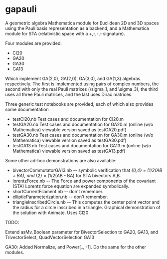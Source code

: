# gapauli
A geometric algebra Mathematica module for Euclidean 2D and 3D spaces using the Pauli basis representation as a backend, and a Mathematica module for STA (relativistic space with a +,-,-,- signature).

Four modules are provided:

* Cl20
* GA20
* GA30
* GA13

Which implement GA(2,0), GA(2,0), GA(3,0), and GA(1,3) algebras respectively.
The first is implemented using pairs of complex numbers, the second with only the real Pauli matrixes
(\sigma_1, and \sigma_3), the third uses all three Pauli matrices, and the last uses Dirac matrices.

Three generic test notebooks are provided, each of which also provides some documentation

* testCl20.nb   Test cases and documentation for Cl20.m
* testGA20.nb   Test cases and documentation for GA20.m (online (w/o Mathematica) viewable version saved as testGA20.pdf)
* testGA30.nb   Test cases and documentation for GA30.m (online (w/o Mathematica) viewable version saved as testGA30.pdf)
* testGA13.nb   Test cases and documentation for GA13.m (online (w/o Mathematica) viewable version saved as testGA13.pdf)

Some other ad-hoc demonstrations are also available:

* bivectorCommutatorGA13.nb -- symbolic verification that <AB>_{0,4} = (1/2(AB + BA), and <AB>_{2} = (1/2(AB - BA) for STA bivectors A,B.
* lorentzForce.nb -- The Force and power components of the covariant (STA) Lorentz force equation are expanded symbolically.
* shortCurrentFilament.nb -- don't remember.
* ellipticParameterization.nb -- don't remember.
* triangleInscribedCircle.nb -- This computes the center point vector and the radius for a circle inscribed in a triangle.  Graphical demonstration of the solution with Animate.  Uses Cl20


TODO:

Extend asMv_Boolean parameter for BivectorSelection to GA20, GA13, and TrivectorSelect, QuadVectorSelection GA13 

GA30: Added Normalize, and Power[_, -1].  Do the same for the other modules.
